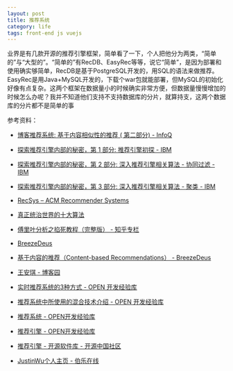```yaml
---
layout: post
title: 推荐系统
category: life
tags: front-end js vuejs
---
```


业界是有几款开源的推荐引擎框架，简单看了一下，个人把他分为两类，“简单的”与“大型的”。“简单的”有RecDB、EasyRec等等，说它“简单”，是因为部署和使用确实够简单，RecDB是基于PostgreSQL开发的，用SQL的语法来做推荐。EasyRec是用Java+MySQL开发的，下载个war包就能部署，但MySQL的初始化好像有点复杂。这两个框架在数据量小的时候确实非常方便，但数据量慢慢增加的时候怎么办呢？我并不知道他们支持不支持数据库的分片，就算持支，这两个数据库的分片都不是简单的事


参考资料：

* [博客推荐系统: 基于内容相似性的推荐 ( 第二部分) - InfoQ](hhttp://www.infoq.com/cn/articles/blog-recommendation-system-part02)

* [探索推荐引擎内部的秘密，第 1 部分: 推荐引擎初探 - IBM](https://www.ibm.com/developerworks/cn/web/1103_zhaoct_recommstudy1/)
* [探索推荐引擎内部的秘密，第 2 部分: 深入推荐引擎相关算法 - 协同过滤 - IBM](http://www.ibm.com/developerworks/cn/web/1103_zhaoct_recommstudy2/index.html)
* [探索推荐引擎内部的秘密，第 3 部分: 深入推荐引擎相关算法 - 聚类 - IBM](http://www.ibm.com/developerworks/cn/web/1103_zhaoct_recommstudy3/index.html)
* [RecSys – ACM Recommender Systems](https://recsys.acm.org/)
* [真正统治世界的十大算法](http://blog.jobbole.com/70639/)
* [傅里叶分析之掐死教程（完整版） - 知乎专栏](https://zhuanlan.zhihu.com/p/19763358)
* [BreezeDeus](http://breezedeus.github.io/)
* [基于内容的推荐（Content-based Recommendations） - BreezeDeus](http://www.cnblogs.com/breezedeus/archive/2012/04/10/2440488.html)
* [王安琪 - 博客园](http://www.cnblogs.com/wgp13x/)
* [实时推荐系统的3种方式 - OPEN 开发经验库](http://www.open-open.com/lib/view/open1434610424895.html)
* [推荐系统中所使用的混合技术介绍  - OPEN 开发经验库](http://www.open-open.com/lib/view/open1406710265718.html)
* [推荐系统 - OPEN开发经验库](http://www.open-open.com/lib/tag/推荐系统)
* [推荐引擎 - OPEN开发经验库](http://www.open-open.com/lib/list/391?o=v)
* [推荐引擎 - 开源软件库 - 开源中国社区](http://www.oschina.net/project/tag/424/recommended-engine)
* [JustinWu个人主页 - 伯乐在线](http://www.jobbole.com/members/mybreeze77/)